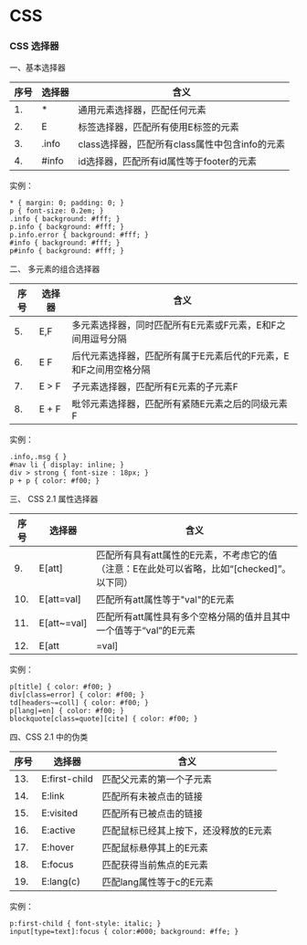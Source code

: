 # CSS

### CSS 选择器

一、基本选择器

序号| 选择器 | 含义
-|-|-
1. | * | 通用元素选择器，匹配任何元素
2. | E | 标签选择器，匹配所有使用E标签的元素
3. | .info | class选择器，匹配所有class属性中包含info的元素
4. | #info | id选择器，匹配所有id属性等于footer的元素

实例：

    * { margin: 0; padding: 0; }
    p { font-size: 0.2em; }
    .info { background: #fff; }
    p.info { background: #fff; }
    p.info.error { background: #fff; }
    #info { background: #fff; }
    p#info { background: #fff; }

二、 多元素的组合选择器

序号| 选择器 | 含义
-|-|-
5. | E,F | 多元素选择器，同时匹配所有E元素或F元素，E和F之间用逗号分隔
6. | E F | 后代元素选择器，匹配所有属于E元素后代的F元素，E和F之间用空格分隔
7. | E > F | 子元素选择器，匹配所有E元素的子元素F
8. | E + F | 毗邻元素选择器，匹配所有紧随E元素之后的同级元素F

实例：

    .info,.msg { }
    #nav li { display: inline; }
    div > strong { font-size : 18px; }
    p + p { color: #f00; }

三、 CSS 2.1 属性选择器

序号 | 选择器 | 含义
-|-|-
9. | E[att] | 匹配所有具有att属性的E元素，不考虑它的值（注意：E在此处可以省略，比如“[checked]”。以下同）
10. | E[att=val] | 匹配所有att属性等于"val"的E元素
11. | E[att~=val] | 匹配所有att属性具有多个空格分隔的值并且其中一个值等于“val”的E元素
12. | E[att|=val] | 匹配所有att属性具有多个连字号分隔的值并且其中一个值以"val"开头的的E元素，主要用于lang属性，比如"en"、"en-us"、"en-gb"等等

实例：

    p[title] { color: #f00; }
    div[class=error] { color: #f00; }
    td[headers~=coll] { color: #f00; }
    p[lang|=en] { color: #f00; }
    blockquote[class=quote][cite] { color: #f00; }

四、CSS 2.1 中的伪类

序号 | 选择器 | 含义
-|-|-    
13. | E:first-child | 匹配父元素的第一个子元素
14. | E:link | 匹配所有未被点击的链接
15. | E:visited | 匹配所有已被点击的链接
16. | E:active | 匹配鼠标已经其上按下，还没释放的E元素
17. | E:hover | 匹配鼠标悬停其上的E元素
18. | E:focus | 匹配获得当前焦点的E元素
19. | E:lang(c) | 匹配lang属性等于c的E元素

实例：

    p:first-child { font-style: italic; }
    input[type=text]:focus { color:#000; background: #ffe; }
    
